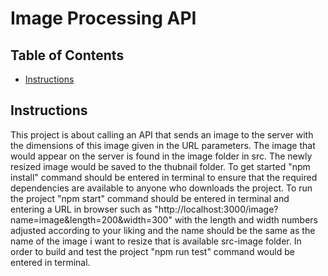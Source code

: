 # Image Processing API

## Table of Contents

* [Instructions](#instructions)

## Instructions
This project is about calling an API that sends an image to the server with the dimensions of this image
given in the URL parameters.
The image that would appear on the server is found in the image folder in src.
The newly resized image would be saved to the thubnail folder.
To get started "npm install" command should be entered in terminal to ensure
that the required dependencies are available to anyone who downloads the project.
To run the project "npm start" command should be entered in terminal 
and entering a URL in browser such as "http://localhost:3000/image?name=image&length=200&width=300"
with the length and width numbers adjusted according to your liking and the name should be the same as the 
name of the image i want to resize that is available src-image folder.
In order to build and test the project "npm run test" command would be entered in terminal.


